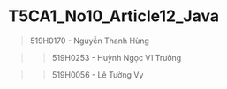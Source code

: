 # T5CA1_No10_Article12_Java
> 519H0170 - Nguyễn Thanh Hùng

>> 519H0253 - Huỳnh Ngọc Vĩ Trường

>> 519H0056 - Lê Tường Vy
